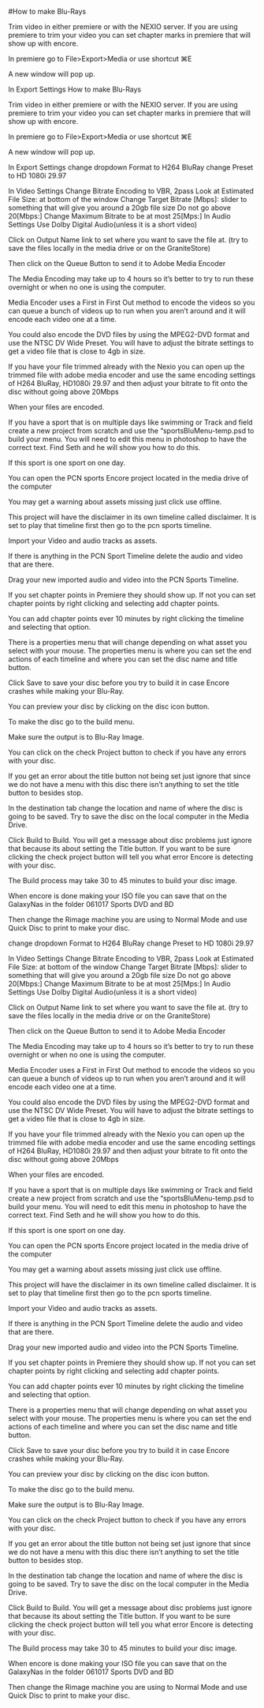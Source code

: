 #How to make Blu-Rays

Trim video in either premiere or with the NEXIO server. If you are using premiere to trim your video you can set chapter marks in premiere that will show up with encore.

In premiere go to File>Export>Media or use shortcut ⌘E

A new window will pop up.

In Export Settings How to make Blu-Rays

Trim video in either premiere or with the NEXIO server. If you are using premiere to trim your video you can set chapter marks in premiere that will show up with encore.

In premiere go to File>Export>Media or use shortcut ⌘E

A new window will pop up.

In Export Settings 
change dropdown Format to H264 BluRay
	change Preset to HD 1080i 29.97

In Video Settings
	Change Bitrate Encoding to VBR, 2pass
	Look at Estimated File Size: at bottom of the window
	Change Target Bitrate [Mbps]: slider to something that will give you around a 20gb file 
	size Do not go above 20[Mbps:]
	Change Maximum Bitrate to be at most 25[Mps:]
In Audio Settings
	Use Dolby Digital Audio(unless it is a short video)

Click on Output Name link to set where you want to save the file at. (try to save the files locally in the media drive or on the GraniteStore)

Then click on the Queue Button to send it to Adobe Media Encoder

The Media Encoding may take up to 4 hours so it’s better to try to run these overnight or when no one is using the computer. 

Media Encoder uses a First in First Out method to encode the videos so you can queue a bunch of videos up to run when you aren’t around and it will encode each video one at a time.

You could also encode the DVD files by using the MPEG2-DVD format and use the NTSC DV Wide Preset. You will have to adjust the bitrate settings to get a video file that is close to 4gb in size.

If you have your file trimmed already with the Nexio you can open up the trimmed file with adobe media encoder and use the same encoding settings of H264 BluRay, HD1080i 29.97 and then adjust your bitrate to fit onto the disc without going above 20Mbps



When your files are encoded.

If you have a sport that is on multiple days like swimming or Track and field create a new project from scratch and use the “sportsBluMenu-temp.psd to build your menu. You will need to edit this menu in photoshop to have the correct text. Find Seth and he will show you how to do this.

If this sport is one sport on one day.

You can open the PCN sports Encore project located in the media drive of the computer

You may get a warning about assets missing just click use offline.

This project will have the disclaimer in its own timeline called disclaimer. It is set to play that timeline first then go to the pcn sports timeline. 

Import your Video and audio tracks as assets.

If there is anything in the PCN Sport Timeline delete the audio and video that are there.

Drag your new imported audio and video into the PCN Sports Timeline.

If you set chapter points in Premiere they should show up. If not you can set chapter points by right clicking and selecting add chapter points.

You can add chapter points ever 10 minutes by right clicking the timeline and selecting that option.

There is a properties menu that will change depending on what asset you select with your mouse. The properties menu is where you can set the end actions of each timeline and where you can set the disc name and title button. 

Click Save to save your disc before you try to build it in case Encore crashes while making your Blu-Ray.

You can preview your disc by clicking on the disc icon button.

To make the disc go to the build menu.

Make sure the output is to Blu-Ray Image.

You can click on the check Project button to check if you have any errors with your disc.

If you get an error about the title button not being set just ignore that since we do not have a menu with this disc there isn’t anything to set the title button to besides stop.

In the destination tab change the location and name of where the disc is going to be saved. 
Try to save the disc on the local computer in the Media Drive.

Click Build to Build. You will get a message about disc problems just ignore that because its about setting the Title button. If you want to be sure clicking the check project button will tell you what error Encore is detecting with your disc. 

The Build process may take 30 to 45 minutes to build your disc image. 

When encore is done making your ISO file you can save that on the GalaxyNas in the folder 061017 Sports DVD and BD

Then change the Rimage machine you are using to Normal Mode and use Quick Disc to print to make your disc. 

change dropdown Format to H264 BluRay
	change Preset to HD 1080i 29.97

In Video Settings
	Change Bitrate Encoding to VBR, 2pass
	Look at Estimated File Size: at bottom of the window
	Change Target Bitrate [Mbps]: slider to something that will give you around a 20gb file 
	size Do not go above 20[Mbps:]
	Change Maximum Bitrate to be at most 25[Mps:]
In Audio Settings
	Use Dolby Digital Audio(unless it is a short video)

Click on Output Name link to set where you want to save the file at. (try to save the files locally in the media drive or on the GraniteStore)

Then click on the Queue Button to send it to Adobe Media Encoder

The Media Encoding may take up to 4 hours so it’s better to try to run these overnight or when no one is using the computer. 

Media Encoder uses a First in First Out method to encode the videos so you can queue a bunch of videos up to run when you aren’t around and it will encode each video one at a time.

You could also encode the DVD files by using the MPEG2-DVD format and use the NTSC DV Wide Preset. You will have to adjust the bitrate settings to get a video file that is close to 4gb in size.

If you have your file trimmed already with the Nexio you can open up the trimmed file with adobe media encoder and use the same encoding settings of H264 BluRay, HD1080i 29.97 and then adjust your bitrate to fit onto the disc without going above 20Mbps



When your files are encoded.

If you have a sport that is on multiple days like swimming or Track and field create a new project from scratch and use the “sportsBluMenu-temp.psd to build your menu. You will need to edit this menu in photoshop to have the correct text. Find Seth and he will show you how to do this.

If this sport is one sport on one day.

You can open the PCN sports Encore project located in the media drive of the computer

You may get a warning about assets missing just click use offline.

This project will have the disclaimer in its own timeline called disclaimer. It is set to play that timeline first then go to the pcn sports timeline. 

Import your Video and audio tracks as assets.

If there is anything in the PCN Sport Timeline delete the audio and video that are there.

Drag your new imported audio and video into the PCN Sports Timeline.

If you set chapter points in Premiere they should show up. If not you can set chapter points by right clicking and selecting add chapter points.

You can add chapter points ever 10 minutes by right clicking the timeline and selecting that option.

There is a properties menu that will change depending on what asset you select with your mouse. The properties menu is where you can set the end actions of each timeline and where you can set the disc name and title button. 

Click Save to save your disc before you try to build it in case Encore crashes while making your Blu-Ray.

You can preview your disc by clicking on the disc icon button.

To make the disc go to the build menu.

Make sure the output is to Blu-Ray Image.

You can click on the check Project button to check if you have any errors with your disc.

If you get an error about the title button not being set just ignore that since we do not have a menu with this disc there isn’t anything to set the title button to besides stop.

In the destination tab change the location and name of where the disc is going to be saved. 
Try to save the disc on the local computer in the Media Drive.

Click Build to Build. You will get a message about disc problems just ignore that because its about setting the Title button. If you want to be sure clicking the check project button will tell you what error Encore is detecting with your disc. 

The Build process may take 30 to 45 minutes to build your disc image. 

When encore is done making your ISO file you can save that on the GalaxyNas in the folder 061017 Sports DVD and BD

Then change the Rimage machine you are using to Normal Mode and use Quick Disc to print to make your disc. 
